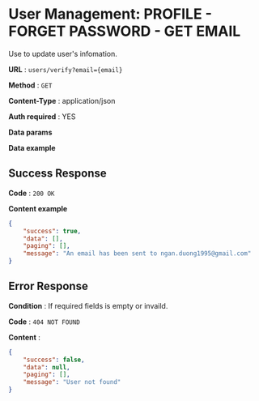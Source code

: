 # User Management: PROFILE - FORGET PASSWORD - GET EMAIL

Use to update user's infomation.

**URL** : `users/verify?email={email}`

**Method** : `GET`

**Content-Type** : application/json

**Auth required** : YES

**Data params**

**Data example**

## Success Response

**Code** : `200 OK`

**Content example**

```json
{
    "success": true,
    "data": [],
    "paging": [],
    "message": "An email has been sent to ngan.duong1995@gmail.com"
}
```

## Error Response

**Condition** : If required fields is empty or invaild.

**Code** : `404 NOT FOUND`

**Content** :

```json
{
    "success": false,
    "data": null,
    "paging": [],
    "message": "User not found"
}
```